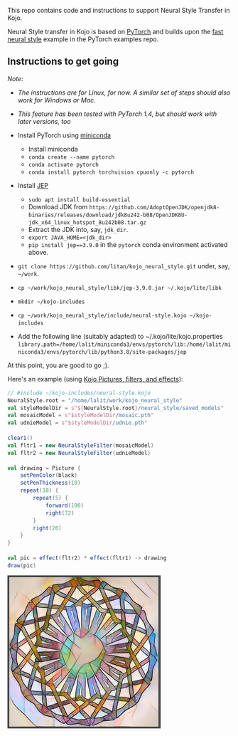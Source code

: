 This repo contains code and instructions to support Neural Style Transfer in Kojo.

Neural Style transfer in Kojo is based on [PyTorch](https://pytorch.org/) and builds upon the [fast neural style](https://github.com/pytorch/examples/tree/master/fast_neural_style) example in the PyTorch examples repo.

## Instructions to get going
*Note:*
* *The instructions are for Linux, for now. A similar set of steps should also work for Windows or Mac.*
* *This feature has been tested with PyTorch 1.4, but should work with later versions, too*

* Install PyTorch using [miniconda](https://docs.conda.io/en/latest/miniconda.html)
  * Install miniconda
  * `conda create --name pytorch`
  * `conda activate pytorch`
  * `conda install pytorch torchvision cpuonly -c pytorch`
* Install [JEP](https://github.com/ninia/jep)
  * `sudo apt install build-essential`
  * Download JDK from `https://github.com/AdoptOpenJDK/openjdk8-binaries/releases/download/jdk8u242-b08/OpenJDK8U-jdk_x64_linux_hotspot_8u242b08.tar.gz` 
  * Extract the JDK into, say, `jdk_dir`.
  * `export JAVA_HOME=<jdk_dir>`
  * `pip install jep==3.9.0` in the `pytorch` conda environment activated above.
* `git clone https://github.com/litan/kojo_neural_style.git` under, say, `~/work`.
* `cp ~/work/kojo_neural_style/libk/jep-3.9.0.jar ~/.kojo/lite/libk`
* `mkdir ~/kojo-includes`
* `cp ~/work/kojo_neural_style/include/neural-style.kojo ~/kojo-includes`
* Add the following line (suitably adapted) to ~/.kojo/lite/kojo.properties
`library.path=/home/lalit/miniconda3/envs/pytorch/lib:/home/lalit/miniconda3/envs/pytorch/lib/python3.8/site-packages/jep`

At this point, you are good to go ;).

Here's an example (using [Kojo Pictures, filters, and effects](http://docs.kogics.net/tutorials/pictures-intro.html#picture-effects)):
```scala
// #include ~/kojo-includes/neural-style.kojo
NeuralStyle.root = "/home/lalit/work/kojo_neural_style"
val styleModelDir = s"${NeuralStyle.root}/neural_style/saved_models"
val mosaicModel = s"$styleModelDir/mosaic.pth"
val udnieModel = s"$styleModelDir/udnie.pth"

cleari()
val fltr1 = new NeuralStyleFilter(mosaicModel)
val fltr2 = new NeuralStyleFilter(udnieModel)

val drawing = Picture {
    setPenColor(black)
    setPenThickness(10)
    repeat(18) {
        repeat(5) {
            forward(100)
            right(72)
        }
        right(20)
    }
}

val pic = effect(fltr2) * effect(fltr1) -> drawing
draw(pic)
```

![example1](./doc/example1.png)

